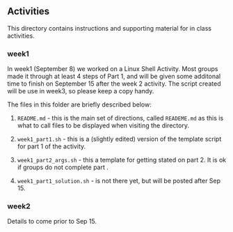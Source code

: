 ## Activities

This directory contains instructions and supporting material
for in class activities.

### week1

In week1 (September 8) we worked on a Linux Shell Activity. Most groups
made it through at least 4 steps of Part 1, and will be given some additonal
time to finish on September 15 after the week 2 activity.  The script created
will be use in week3, so please keep a copy handy.

The files in this folder are briefly described below:

 1. `README.md` - this is the main set of directions, called `READEME.md` as this
   is what to call files to be displayed when visiting the directory.

 1. `week1_part1.sh` - this is a (slightly edited) version of the template script
    for part 1 of the activity.

 1. `week1_part2_args.sh` - this a template for getting stated on part 2. It is ok
    if groups do not complete part .

 1. `week1_part1_solution.sh` - is not there yet, but will be posted after Sep 15.

### week2

Details to come prior to Sep 15.

